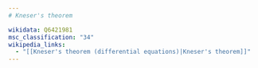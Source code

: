 ```yaml
---
# Kneser's theorem

wikidata: Q6421981
msc_classification: "34"
wikipedia_links:
  - "[[Kneser's theorem (differential equations)|Kneser's theorem]]"
---
```

